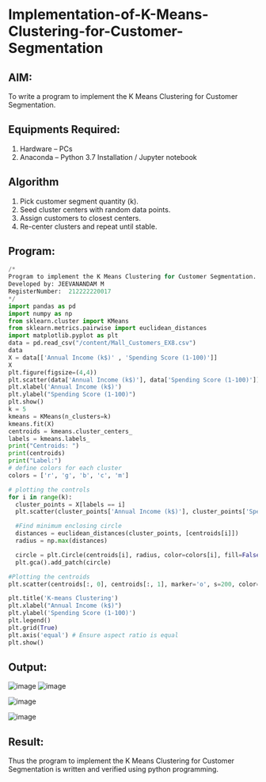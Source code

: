 # Implementation-of-K-Means-Clustering-for-Customer-Segmentation

## AIM:
To write a program to implement the K Means Clustering for Customer Segmentation.

## Equipments Required:
1. Hardware – PCs
2. Anaconda – Python 3.7 Installation / Jupyter notebook

## Algorithm

1. Pick customer segment quantity (k).
2. Seed cluster centers with random data points.
3. Assign customers to closest centers.
4. Re-center clusters and repeat until stable.

## Program:

```python
/*
Program to implement the K Means Clustering for Customer Segmentation.
Developed by: JEEVANANDAM M
RegisterNumber:  212222220017
*/
import pandas as pd
import numpy as np
from sklearn.cluster import KMeans
from sklearn.metrics.pairwise import euclidean_distances
import matplotlib.pyplot as plt
data = pd.read_csv("/content/Mall_Customers_EX8.csv")
data
X = data[['Annual Income (k$)' , 'Spending Score (1-100)']]
X
plt.figure(figsize=(4,4))
plt.scatter(data['Annual Income (k$)'], data['Spending Score (1-100)'])
plt.xlabel('Annual Income (k$)')
plt.ylabel("Spending Score (1-100)")
plt.show()
k = 5
kmeans = KMeans(n_clusters=k)
kmeans.fit(X)
centroids = kmeans.cluster_centers_
labels = kmeans.labels_
print("Centroids: ")
print(centroids)
print("Label:")
# define colors for each cluster
colors = ['r', 'g', 'b', 'c', 'm']

# plotting the controls
for i in range(k):
  cluster_points = X[labels == i]
  plt.scatter(cluster_points['Annual Income (k$)'], cluster_points['Spending Score (1-100)'], color=colors[i], label=f'Cluster {i+1}')

  #Find minimum enclosing circle
  distances = euclidean_distances(cluster_points, [centroids[i]])
  radius = np.max(distances)

  circle = plt.Circle(centroids[i], radius, color=colors[i], fill=False)
  plt.gca().add_patch(circle)

#Plotting the centroids
plt.scatter(centroids[:, 0], centroids[:, 1], marker='o', s=200, color='k', label='Centroids')

plt.title('K-means Clustering')
plt.xlabel("Annual Income (k$)")
plt.ylabel('Spending Score (1-100)')
plt.legend()
plt.grid(True)
plt.axis('equal') # Ensure aspect ratio is equal
plt.show()
```

## Output:
![image](https://github.com/RANJEETH17/Implementation-of-K-Means-Clustering-for-Customer-Segmentation/assets/120718823/98e38012-a72f-4df8-8041-d391db9cf214)
![image](https://github.com/RANJEETH17/Implementation-of-K-Means-Clustering-for-Customer-Segmentation/assets/120718823/d029b6c8-60aa-46f3-90e1-824bdfc98215)

![image](https://github.com/RANJEETH17/Implementation-of-K-Means-Clustering-for-Customer-Segmentation/assets/120718823/10fd842b-bf8b-4ce4-a338-8cbd3b0774a8)


![image](https://github.com/RANJEETH17/Implementation-of-K-Means-Clustering-for-Customer-Segmentation/assets/120718823/30e73aa6-4b07-40d5-b4be-cacb219a70cc)




## Result:
Thus the program to implement the K Means Clustering for Customer Segmentation is written and verified using python programming.
